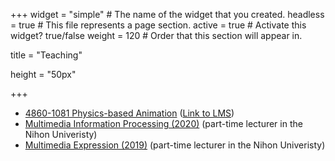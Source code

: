 +++
widget = "simple"  # The name of the widget that you created.
headless = true  # This file represents a page section.
active = true  # Activate this widget? true/false
weight = 120  # Order that this section will appear in.

title = "Teaching"

height = "50px"

+++

<ul>
<li> <a href="https://github.com/PBA-2021S/pba">4860-1081 Physics-based Animation</a> (<a href="https://itc-lms.ecc.u-tokyo.ac.jp/lms/course?idnumber=20214860-10810F01">Link to LMS</a>) </li>
<li> <a href="https://github.com/nobuyuki83/course_summer2020_unihon" target="_blank">Multimedia Information Processing (2020)</a> (part-time lecturer in the Nihon Univeristy) </li> 
<li> <a href="https://github.com/nobuyuki83/course_winter2019_unihon" target="_blank">Multimedia Expression (2019)</a> (part-time lecturer in the Nihon Univeristy) </li> 
</ul>




